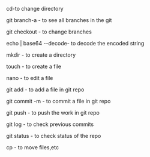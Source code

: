 cd-to change directory 

git branch-a  - to see all branches in the git

git checkout - to change branches

echo <base64 encodedString> | base64 --decode- to decode the encoded string

mkdir - to create a directory

touch - to create a file

nano - to edit a file

git add - to add a file in git repo

git commit -m - to commit a file in git repo

git push - to push the work in git repo

git log - to check previous commits

git status - to check status of the repo

cp - to move files,etc
